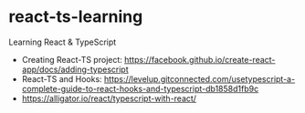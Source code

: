 # react-ts-learning
Learning React &amp; TypeScript


- Creating React-TS project: https://facebook.github.io/create-react-app/docs/adding-typescript
- React-TS and Hooks: https://levelup.gitconnected.com/usetypescript-a-complete-guide-to-react-hooks-and-typescript-db1858d1fb9c
- https://alligator.io/react/typescript-with-react/

